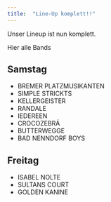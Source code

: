 ```yaml
---
title:  "Line-Up komplett!!"
---
```


Unser Lineup ist nun komplett.

Hier alle Bands

## Samstag

- BREMER PLATZMUSIKANTEN
- SIMPLE STRICKTS
- KELLERGEISTER
- RANDALE
- IEDEREEN
- CROCOZEBRÁ
- BUTTERWEGGE
- BAD NENNDORF BOYS

## Freitag

- ISABEL NOLTE
- SULTANS COURT
- GOLDEN KANINE
